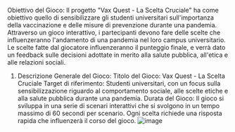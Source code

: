 Obiettivo del Gioco:
Il progetto "Vax Quest - La Scelta Cruciale" ha come obiettivo quello di sensibilizzare gli studenti universitari sull'importanza della vaccinazione e delle misure di prevenzione durante una pandemia. Attraverso un gioco interattivo, i partecipanti devono fare delle scelte che influenzeranno l'andamento di una pandemia nel loro campus universitario. Le scelte fatte dal giocatore influenzeranno il punteggio finale, e verrà dato un feedback sulle decisioni adottate in merito alla salute pubblica, all'etica e alle relazioni sociali.
 
1. Descrizione Generale del Gioco:
Titolo del Gioco:
Vax Quest - La Scelta Cruciale
Target di riferimento:
Studenti universitari, con un focus sulla sensibilizzazione riguardo al comportamento sociale, alle scelte etiche e alla salute pubblica durante una pandemia.
Durata del Gioco:
Il gioco si sviluppa in una serie di scenari interattivi che si svolgono in un tempo massimo di 60 secondi per scenario. Ogni scelta richiede una risposta rapida che influenzerà il corso del gioco.
![image](https://github.com/user-attachments/assets/221cec1c-e67a-464e-97ec-9999c06c73d9)
